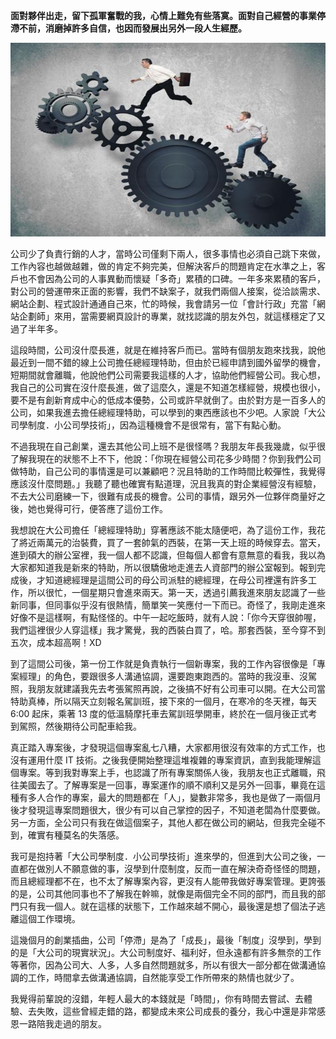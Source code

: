 **面對夥伴出走，留下孤軍奮戰的我，心情上難免有些落寞。面對自己經營的事業停滯不前，消磨掉許多自信，也因而發展出另外一段人生經歷。**

 ![](A2141920-EE7D-C37B-C6BF-1135857BFD4E.jpg@700w_0e_1l.jpg)  
   
公司少了負責行銷的人才，當時公司僅剩下兩人，很多事情也必須自己跳下來做，工作內容也越做越雜，做的肯定不夠完美，但解決客戶的問題肯定在水準之上，客戶也不會因為公司的人事異動而懷疑「多奇」累積的口碑。一年多來累積的客戶，對公司的營運帶來正面的影響，我們不缺案子，就我們兩個人接案，從洽談需求、網站企劃、程式設計通通自己來，忙的時候，我會請另一位「會計行政」充當「網站企劃師」來用，當需要網頁設計的專業，就找認識的朋友外包，就這樣穩定了又過了半年多。

 這段時間，公司沒什麼長進，就是在維持客戶而已。當時有個朋友跑來找我，說他最近到一間不錯的線上公司擔任總經理特助，但由於已經申請到國外留學的機會，短期間就會離職，他說他們公司需要我這樣的人才，協助他們經營公司。我心想，我自己的公司實在沒什麼長進，做了這麼久，還是不知道怎樣經營，規模也很小，要不是有創新育成中心的低成本優勢，公司或許早就倒了。由於對方是一百多人的公司，如果我進去擔任總經理特助，可以學到的東西應該也不少吧。人家說「大公司學制度．小公司學技術」，因為這種機會不是很常有，當下有點心動。

 不過我現在自己創業，還去其他公司上班不是很怪嗎？我朋友年長我幾歲，似乎很了解我現在的狀態不上不下，他說：「你現在經營公司花多少時間？你到我們公司做特助，自己公司的事情還是可以兼顧吧？況且特助的工作時間比較彈性，我覺得應該沒什麼問題。」我聽了聽也確實有點道理，況且我真的對企業經營沒有經驗，不去大公司磨練一下，很難有成長的機會。公司的事情，跟另外一位夥伴商量好之後，她也覺得可行，便答應了這份工作。

 我想說在大公司擔任「總經理特助」穿著應該不能太隨便吧，為了這份工作，我花了將近兩萬元的治裝費，買了一套帥氣的西裝，在第一天上班的時候穿去。當天，進到碩大的辦公室裡，我一個人都不認識，但每個人都會有意無意的看我，我以為大家都知道我是新來的特助，所以很驕傲地走進去人資部門的辦公室報到。報到完成後，才知道總經理是這間公司的母公司派駐的總經理，在母公司裡還有許多工作，所以很忙，一個星期只會進來兩天。第一天，透過引薦我進來朋友認識了一些新同事，但同事似乎沒有很熱情，簡單笑一笑應付一下而已。奇怪了，我剛走進來好像不是這樣啊，有點怪怪的。中午一起吃飯時，就有人說：「你今天穿很帥喔，我們這裡很少人穿這樣」我才驚覺，我的西裝白買了，哈。那套西裝，至今穿不到五次，成本超高啊！XD

 到了這間公司後，第一份工作就是負責執行一個新專案，我的工作內容很像是「專案經理」的角色，要跟很多人溝通協調，還要跑東跑西的。當時的我沒車、沒駕照，我朋友就建議我先去考張駕照再說，之後搞不好有公司車可以開。在大公司當特助真棒，所以隔天立刻報名駕訓班，接下來的一個月，在寒冷的冬天裡，每天 6:00 起床，乘著 13 度的低溫騎摩托車去駕訓班學開車，終於在一個月後正式考到駕照，然後期待公司配車給我。

 真正踏入專案後，才發現這個專案亂七八糟，大家都用很沒有效率的方式工作，也沒有運用什麼 IT 技術。之後我便開始整理這堆複雜的專案資訊，直到我能理解這個專案。等到我對專案上手，也認識了所有專案關係人後，我朋友也正式離職，飛往美國去了。了解專案是一回事，專案運作的順不順利又是另外一回事，畢竟在這種有多人合作的專案，最大的問題都在「人」，變數非常多，我也是做了一兩個月後才發現這專案問題很大，很少有可以自己掌控的因子，不知道老闆為什麼要做。另一方面，全公司只有我在做這個案子，其他人都在做公司的網站，但我完全碰不到，確實有種莫名的失落感。

 我可是抱持著「大公司學制度．小公司學技術」進來學的，但進到大公司之後，一直都在做別人不願意做的事，沒學到什麼制度，反而一直在解決奇奇怪怪的問題，而且總經理都不在，也不太了解專案內容，更沒有人能帶我做好專案管理。更誇張的是，公司其他同事也不了解我在幹嘛，就像是兩個完全不同的部門，而且我的部門只有我一個人。就在這樣的狀態下，工作越來越不開心，最後還是想了個法子逃離這個工作環境。

 這幾個月的創業插曲，公司「停滯」是為了「成長」，最後「制度」沒學到，學到的是「大公司的現實狀況」。大公司制度好、福利好，但永遠都有許多無奈的工作等著你，因為公司大、人多，人多自然問題就多，所以有很大一部分都在做溝通協調的工作，時間拿去做溝通協調，自然能享受工作所帶來的熱情也就少了。

 我覺得前輩說的沒錯，年輕人最大的本錢就是「時間」，你有時間去嘗試、去體驗、去失敗，這些曾經走錯的路，都變成未來公司成長的養分，我心中還是非常感恩一路陪我走過的朋友。

